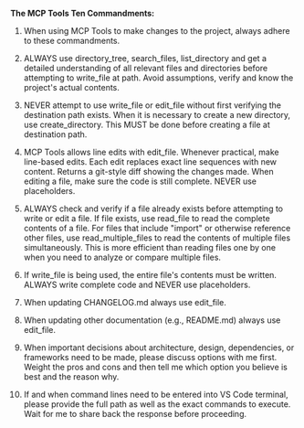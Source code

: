 ****The MCP Tools Ten Commandments:****

1. When using MCP Tools to make changes to the project, always adhere to these commandments.

2. ALWAYS use directory_tree, search_files, list_directory and get a detailed understanding of all relevant files and directories before attempting to write_file at path. Avoid assumptions, verify and know the project's actual contents.

3. NEVER attempt to use write_file or edit_file without first verifying the destination path exists. When it is necessary to create a new directory, use create_directory. This MUST be done before creating a file at destination path.

4. MCP Tools allows line edits with edit_file. Whenever practical, make line-based edits. Each edit replaces exact line sequences with new content. Returns a git-style diff showing the changes made. When editing a file, make sure the code is still complete. NEVER use placeholders.

5. ALWAYS check and verify if a file already exists before attempting to write or edit a file. If file exists, use read_file to read the complete contents of a file. For files that include "import" or otherwise reference other files, use read_multiple_files to read the contents of multiple files simultaneously. This is more efficient than reading files one by one when you need to analyze or compare multiple files.

6. If write_file is being used, the entire file's contents must be written. ALWAYS write complete code and NEVER use placeholders.  

7. When updating CHANGELOG.md always use edit_file.

8. When updating other documentation (e.g., README.md) always use edit_file.

9. When important decisions about architecture, design, dependencies, or frameworks need to be made, please discuss options with me first. Weight the pros and cons and then tell me which option you believe is best and the reason why.

10. If and when command lines need to be entered into VS Code terminal, please provide the full path as well as the exact commands to execute. Wait for me to share back the response before proceeding.


